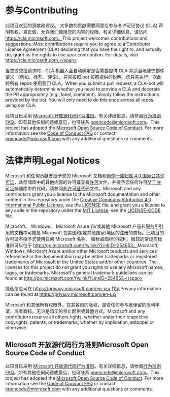 # <a name="contributing"></a><span data-ttu-id="f3029-101">参与</span><span class="sxs-lookup"><span data-stu-id="f3029-101">Contributing</span></span>

<span data-ttu-id="f3029-p101">此项目欢迎的贡献和建议。 大多数的贡献需要同意给参与者许可证协议 (CLA) 声明有权，真正做，允许我们使用您的内容的权限。有关详细信息，请访问 https://cla.microsoft.com。</span><span class="sxs-lookup"><span data-stu-id="f3029-p101">This project welcomes contributions and suggestions.  Most contributions require you to agree to a Contributor License Agreement (CLA) declaring that you have the right to, and actually do, grant us the rights to use your contribution. For details, visit https://cla.microsoft.com.</span></span>

<span data-ttu-id="f3029-p102">当您提交拉请求时，CLA 机器人会自动确定是否需要提供 CLA 并适当地装饰部件请求 （例如，标签、 评论）。只需按照 bot 按照提供的说明。您只需执行一次此跨所有 repos 使用我们 CLA。</span><span class="sxs-lookup"><span data-stu-id="f3029-p102">When you submit a pull request, a CLA-bot will automatically determine whether you need to provide a CLA and decorate the PR appropriately (e.g., label, comment). Simply follow the instructions provided by the bot. You will only need to do this once across all repos using our CLA.</span></span>

<span data-ttu-id="f3029-p103">此项目已采用 [Microsoft 开放源代码行为准则](https://opensource.microsoft.com/codeofconduct/)。有关详细信息，请参阅[行为准则 FAQ](https://opensource.microsoft.com/codeofconduct/faq/)。如有其他任何问题或意见，也可联系 [opencode@microsoft.com](mailto:opencode@microsoft.com)。</span><span class="sxs-lookup"><span data-stu-id="f3029-p103">This project has adopted the [Microsoft Open Source Code of Conduct](https://opensource.microsoft.com/codeofconduct/). For more information see the [Code of Conduct FAQ](https://opensource.microsoft.com/codeofconduct/faq/) or contact [opencode@microsoft.com](mailto:opencode@microsoft.com) with any additional questions or comments.</span></span>

# <a name="legal-notices"></a><span data-ttu-id="f3029-110">法律声明</span><span class="sxs-lookup"><span data-stu-id="f3029-110">Legal Notices</span></span>

<span data-ttu-id="f3029-111">Microsoft 和任何贡献者授予您的 Microsoft 文档和[创作一些归属 4.0 国际公共许可证](https://creativecommons.org/licenses/by/4.0/legalcode)，此存储库中的其他内容的许可证查看[许可](LICENSE)文件，并授予您任何许可[MIT 许可证](https://opensource.org/licenses/MIT)存储库中的代码，请参阅此[许可证代码](LICENSE-CODE)文件。</span><span class="sxs-lookup"><span data-stu-id="f3029-111">Microsoft and any contributors grant you a license to the Microsoft documentation and other content in this repository under the [Creative Commons Attribution 4.0 International Public License](https://creativecommons.org/licenses/by/4.0/legalcode), see the [LICENSE](LICENSE) file, and grant you a license to any code in the repository under the [MIT License](https://opensource.org/licenses/MIT), see the [LICENSE-CODE](LICENSE-CODE) file.</span></span>

<span data-ttu-id="f3029-p104">Microsoft、 Windows、 Microsoft Azure 和/或其他 Microsoft 产品和服务所引用的文档中可能是 Microsoft 在美国和/或其他国家/地区的注册的商标。此项目的许可证不授予您使用任何 Microsoft 名称、 徽标或商标的权利。微软的常规商标准则可以位于 http://go.microsoft.com/fwlink/?LinkID=254653。</span><span class="sxs-lookup"><span data-stu-id="f3029-p104">Microsoft, Windows, Microsoft Azure and/or other Microsoft products and services referenced in the documentation may be either trademarks or registered trademarks of Microsoft in the United States and/or other countries. The licenses for this project do not grant you rights to use any Microsoft names, logos, or trademarks. Microsoft's general trademark guidelines can be found at http://go.microsoft.com/fwlink/?LinkID=254653.</span></span>

<span data-ttu-id="f3029-115">隐私信息可在 https://privacy.microsoft.com/en-us/ 找到</span><span class="sxs-lookup"><span data-stu-id="f3029-115">Privacy information can be found at https://privacy.microsoft.com/en-us/</span></span>

<span data-ttu-id="f3029-116">Microsoft 和其他所有权限外，在其各自的版权，是否任何参与者保留的专利申请，或者商标，无论是暗示的禁止翻供或其他方式。</span><span class="sxs-lookup"><span data-stu-id="f3029-116">Microsoft and any contributors reserve all others rights, whether under their respective copyrights, patents, or trademarks, whether by implication, estoppel or otherwise.</span></span>

## <a name="microsoft-open-source-code-of-conduct"></a><span data-ttu-id="f3029-117">Microsoft 开放源代码行为准则</span><span class="sxs-lookup"><span data-stu-id="f3029-117">Microsoft Open Source Code of Conduct</span></span>
<span data-ttu-id="f3029-p105">此项目已采用 [Microsoft 开放源代码行为准则](https://opensource.microsoft.com/codeofconduct/)。有关详细信息，请参阅[行为准则 FAQ](https://opensource.microsoft.com/codeofconduct/faq/)。如有其他任何问题或意见，也可联系 [opencode@microsoft.com](mailto:opencode@microsoft.com)。</span><span class="sxs-lookup"><span data-stu-id="f3029-p105">This project has adopted the [Microsoft Open Source Code of Conduct](https://opensource.microsoft.com/codeofconduct/). For more information see the [Code of Conduct FAQ](https://opensource.microsoft.com/codeofconduct/faq/) or contact [opencode@microsoft.com](mailto:opencode@microsoft.com) with any additional questions or comments.</span></span>
